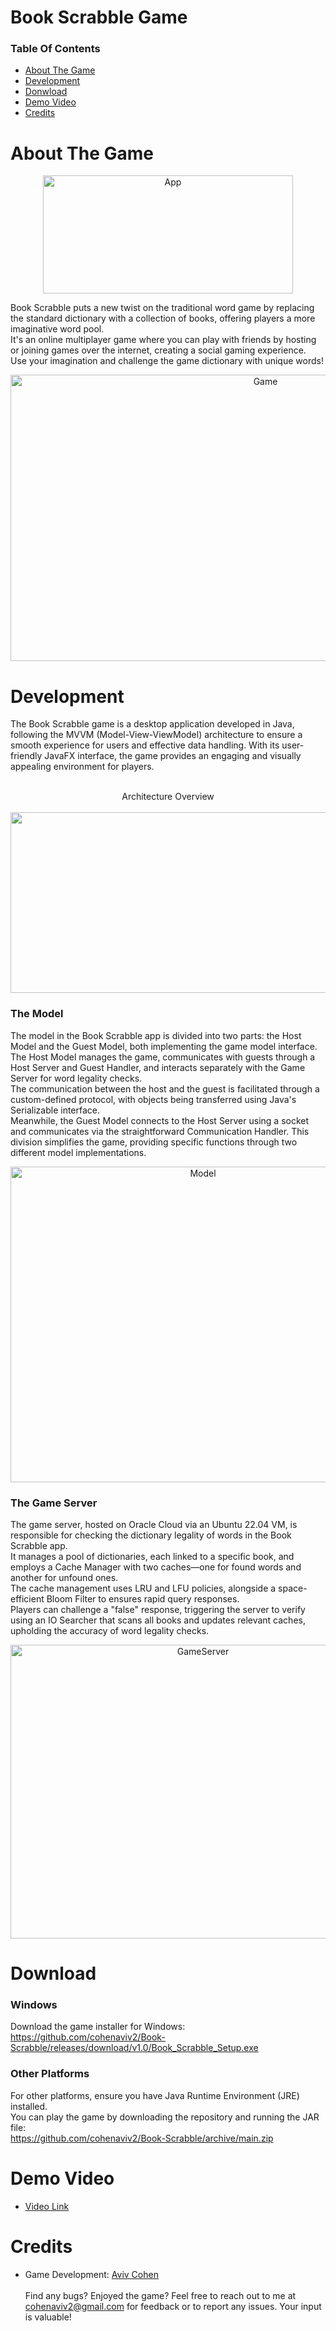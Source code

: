 # Book Scrabble Game

### Table Of Contents

- [About The Game](#about-the-game)
- [Development](#development)
- [Donwload](#download)
- [Demo Video](#demo-video)
- [Credits](#credits)

# About The Game


<p align="center">
<img src="https://i.postimg.cc/fyTYh7BB/1234-1.png" alt="App" width="400px" height="189px">
</p>
Book Scrabble puts a new twist on the traditional word game by replacing the standard dictionary with a collection of books, offering players a more imaginative word pool. <br> It's an online multiplayer game where you can play with friends by hosting or joining games over the internet, creating a social gaming experience.
<br>Use your imagination and challenge the game dictionary with unique words!

<p align="center">
  <img src="https://i.postimg.cc/8zjRS2M6/1.png" alt="Game" width="800px" height="458px">
</p>



# Development

The Book Scrabble game is a desktop application developed in Java, following the MVVM (Model-View-ViewModel) architecture to ensure a smooth experience for users and effective data handling. With its user-friendly JavaFX interface, the game provides an engaging and visually appealing environment for players.
<br> <br>

<p align="center">
Architecture Overview
<br> <br>
<img src="https://i.postimg.cc/MTjHDZ0D/1.png" width="700px" height="289">
</p>

### The Model

The model in the Book Scrabble app is divided into two parts: the Host Model and the Guest Model, both implementing the game model interface. <br>The Host Model manages the game, communicates with guests through a Host Server and Guest Handler, and interacts separately with the Game Server for word legality checks.<br> The communication between the host and the guest is facilitated through a custom-defined protocol, with objects being transferred using Java's Serializable interface. <br> Meanwhile, the Guest Model connects to the Host Server using a socket and communicates via the straightforward Communication Handler. This division simplifies the game, providing specific functions through two different model implementations.

<p align="center">
  <img src="https://i.postimg.cc/JnTKgZg8/Book-Scrabble-presentation.jpg" alt="Model" width="600px" height="505px">
</p>


### The Game Server

The game server, hosted on Oracle Cloud via an Ubuntu 22.04 VM, is responsible for checking the dictionary legality of words in the Book Scrabble app. <br> It manages a pool of dictionaries, each linked to a specific book, and employs a Cache Manager with two caches—one for found words and another for unfound ones. <br> The cache management uses LRU and LFU policies, alongside a space-efficient Bloom Filter to ensures rapid  query responses. <br> Players can challenge a "false" response, triggering the server to verify using an IO Searcher that scans all books and updates relevant caches, upholding the accuracy of word legality checks.

<p align="center">
  <img src="https://i.postimg.cc/529Y8VXH/Book-Scrabble-presentation.jpg" alt="GameServer" width="600px" height="470px">
</p>


# Download

### Windows

Download the game installer for Windows: <br>
https://github.com/cohenaviv2/Book-Scrabble/releases/download/v1.0/Book_Scrabble_Setup.exe

### Other Platforms

For other platforms, ensure you have Java Runtime Environment (JRE) installed. <br> You can play the game by downloading the repository and running the JAR file: <br>
https://github.com/cohenaviv2/Book-Scrabble/archive/main.zip

# Demo Video

- [Video Link]()

# Credits

- Game Development: [Aviv Cohen](https://github.com/cohenaviv2) <br> <br>
Find any bugs? Enjoyed the game? Feel free to reach out to me at cohenaviv2@gmail.com for feedback or to report any issues. Your input is valuable!
